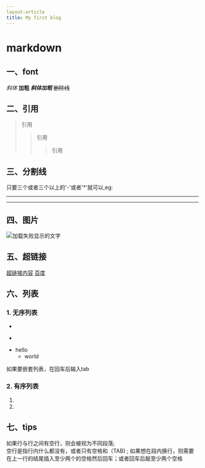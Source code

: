 ```yaml
---
layout:article
title: My first blog
---
```

# markdown
## 一、font
*斜体*
**加粗**
***斜体加粗***
~~删除线~~

## 二、引用
>引用
>>引用
>>>引用

## 三、分割线
只要三个或者三个以上的'-'或者'*'就可以,eg:
***
----

## 四、图片
![加载失败显示的文字](url "图片信息显示") 

## 五、超链接
[超链接内容](地址 "超链接的title")
[百度](http://baidu.com)

## 六、列表
### 1. 无序列表
-
+
* hello
    - world

如果要嵌套列表，在回车后输入tab
### 2. 有序列表
1.
2.

## 七、tips
如果行与行之间有空行，则会被视为不同段落;   
空行是指行内什么都没有，或者只有空格和（TAB)  ;
如果想在段内换行，则需要在上一行的结尾插入至少两个的空格然后回车；或者回车后敲至少两个空格

